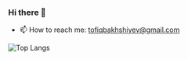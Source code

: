 ### Hi there 👋

<!--
**TofigBakhshiyev/TofigBakhshiyev** is a ✨ _special_ ✨ repository because its `README.md` (this file) appears on your GitHub profile.

Here are some ideas to get you started:
-->  
- 📫 How to reach me: tofiqbakhshiyev@gmail.com 

![Top Langs](https://github-readme-stats.vercel.app/api/top-langs/?username=TofigBakhshiyev&langs_count=12&theme=buefy&layout=compact)


